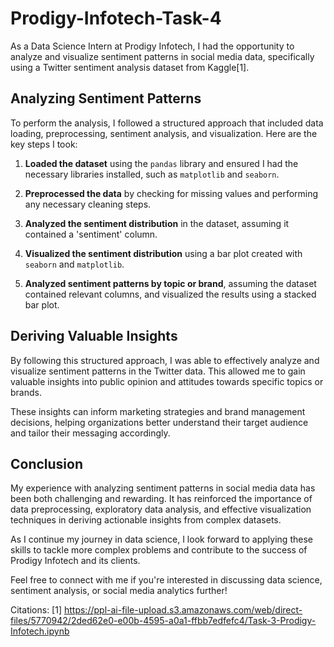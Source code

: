 # Prodigy-Infotech-Task-4
As a Data Science Intern at Prodigy Infotech, I had the opportunity to analyze and visualize sentiment patterns in social media data, specifically using a Twitter sentiment analysis dataset from Kaggle[1].

## Analyzing Sentiment Patterns

To perform the analysis, I followed a structured approach that included data loading, preprocessing, sentiment analysis, and visualization. Here are the key steps I took:

1. **Loaded the dataset** using the `pandas` library and ensured I had the necessary libraries installed, such as `matplotlib` and `seaborn`.

2. **Preprocessed the data** by checking for missing values and performing any necessary cleaning steps.

3. **Analyzed the sentiment distribution** in the dataset, assuming it contained a 'sentiment' column.

4. **Visualized the sentiment distribution** using a bar plot created with `seaborn` and `matplotlib`.

5. **Analyzed sentiment patterns by topic or brand**, assuming the dataset contained relevant columns, and visualized the results using a stacked bar plot.

## Deriving Valuable Insights

By following this structured approach, I was able to effectively analyze and visualize sentiment patterns in the Twitter data. This allowed me to gain valuable insights into public opinion and attitudes towards specific topics or brands.

These insights can inform marketing strategies and brand management decisions, helping organizations better understand their target audience and tailor their messaging accordingly.

## Conclusion

My experience with analyzing sentiment patterns in social media data has been both challenging and rewarding. It has reinforced the importance of data preprocessing, exploratory data analysis, and effective visualization techniques in deriving actionable insights from complex datasets.

As I continue my journey in data science, I look forward to applying these skills to tackle more complex problems and contribute to the success of Prodigy Infotech and its clients.

Feel free to connect with me if you're interested in discussing data science, sentiment analysis, or social media analytics further!

Citations:
[1] https://ppl-ai-file-upload.s3.amazonaws.com/web/direct-files/5770942/2ded62e0-e00b-4595-a0a1-ffbb7edfefc4/Task-3-Prodigy-Infotech.ipynb
